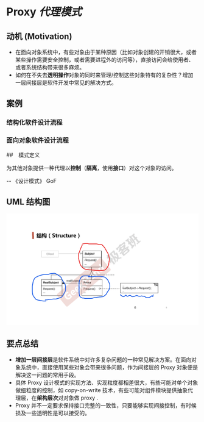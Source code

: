 ﻿# Proxy *代理模式*

## 动机 (Motivation)

* 在面向对象系统中，有些对象由于某种原因（比如对象创建的开销很大，或者某些操作需要安全控制，或者需要进程外的访问等），直接访问会给使用者、或者系统结构带来很多麻烦。
* 如何在不失去**透明操作**对象的同时来管理/控制这些对象特有的复杂性？增加一层间接层是软件开发中常见的解决方式。

## 案例


### 结构化软件设计流程

### 面向对象软件设计流程


##　模式定义

为其他对象提供一种代理以**控制**（**隔离**，使用**接口**）对这个对象的访问。

-- 《设计模式》 GoF

## UML 结构图

![UML](./UML.png)

## 要点总结

* **增加一层间接层**是软件系统中对许多复杂问题的一种常见解决方案。在面向对象系统中，直接使用某些对象会带来很多问题，作为间接层的 Proxy 对象便是解决这一问题的常用手段。
* 具体 Proxy 设计模式的实现方法、实现粒度都相差很大，有些可能对单个对象做细粒度的控制，如 copy-on-write 技术，有些可能对组件模块提供抽象代理层，在**架构层次**对对象做 proxy .
* Proxy 并不一定要求保持接口完整的一致性，只要能够实现间接控制，有时候损及一些透明性是可以接受的。

